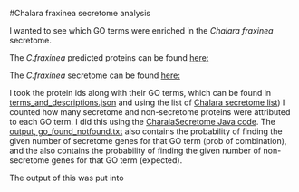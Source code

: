#Chalara fraxinea secretome analysis

I wanted to see which GO terms were enriched in the _Chalara fraxinea_ secretome.

The _C.fraxinea_ predicted proteins can be found [here:](https://github.com/ash-dieback-crowdsource/data/blob/master/ash_dieback/chalara_fraxinea/Kenninghall_wood_KW1/annotations/Gene_predictions/TGAC_Chalara_fraxinea_ass_s1v1_ann_v1.1/Chalara_fraxinea_ass_s1v1_ann_v1.1.protein.faa)

The _C.fraxinea_ secretome can be found [here:](https://github.com/ash-dieback-crowdsource/data/blob/master/ash_dieback/chalara_fraxinea/Kenninghall_wood_KW1/annotations/Secretome_prediction/Chalara_fraxinea_secretome.faa)

I took the protein ids along with their GO terms, which can be found in [terms_and_descriptions.json](https://github.com/danmaclean/h_pseu_analysis/blob/master/go_analysis/terms_and_descriptions.json) and using the list of [Chalara secretome list](https://github.com/ethering/ChalaraSecretomeAnalysis/blob/master/Chalara_secretome_list.txt)) I counted how many secretome and non-secretome proteins were attributed to each GO term. I did this using the [CharalaSecretome Java code](https://github.com/ethering/CharlaraSecretomeJavaCode). The [output, go_found_notfound.txt](https://github.com/ethering/ChalaraSecretomeAnalysis/blob/master/go_found_notfound.txt) also contains the probability of finding the given number of secretome genes for that GO term (prob of combination), and the also contains the probability of finding the given number of non-secretome genes for that GO term (expected).


The output of this was put into 